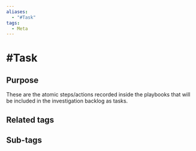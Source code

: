 ```yaml
---
aliases:
  - "#Task"
tags:
  - Meta
---
```


# #Task

## Purpose

These are the atomic steps/actions recorded inside the playbooks that will be included in the investigation backlog as tasks.

## Related tags

## Sub-tags


